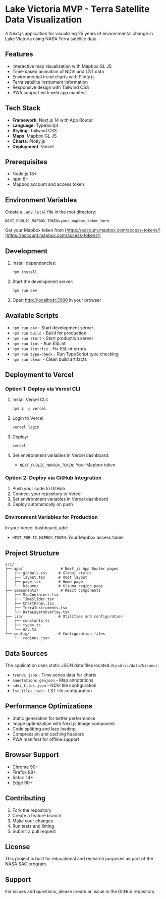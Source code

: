 # Lake Victoria MVP - Terra Satellite Data Visualization

A Next.js application for visualizing 25 years of environmental change in Lake Victoria using NASA Terra satellite data.

## Features

- Interactive map visualization with Mapbox GL JS
- Time-based animation of NDVI and LST data
- Environmental trend charts with Plotly.js
- Terra satellite instrument information
- Responsive design with Tailwind CSS
- PWA support with web app manifest

## Tech Stack

- **Framework**: Next.js 14 with App Router
- **Language**: TypeScript
- **Styling**: Tailwind CSS
- **Maps**: Mapbox GL JS
- **Charts**: Plotly.js
- **Deployment**: Vercel

## Prerequisites

- Node.js 18+ 
- npm 8+
- Mapbox account and access token

## Environment Variables

Create a `.env.local` file in the root directory:

```env
NEXT_PUBLIC_MAPBOX_TOKEN=your_mapbox_token_here
```

Get your Mapbox token from [https://account.mapbox.com/access-tokens/](https://account.mapbox.com/access-tokens/)

## Development

1. Install dependencies:
   ```bash
   npm install
   ```

2. Start the development server:
   ```bash
   npm run dev
   ```

3. Open [http://localhost:3000](http://localhost:3000) in your browser

## Available Scripts

- `npm run dev` - Start development server
- `npm run build` - Build for production
- `npm run start` - Start production server
- `npm run lint` - Run ESLint
- `npm run lint:fix` - Fix ESLint errors
- `npm run type-check` - Run TypeScript type checking
- `npm run clean` - Clean build artifacts

## Deployment to Vercel

### Option 1: Deploy via Vercel CLI

1. Install Vercel CLI:
   ```bash
   npm i -g vercel
   ```

2. Login to Vercel:
   ```bash
   vercel login
   ```

3. Deploy:
   ```bash
   vercel
   ```

4. Set environment variables in Vercel dashboard:
   - `NEXT_PUBLIC_MAPBOX_TOKEN`: Your Mapbox token

### Option 2: Deploy via GitHub Integration

1. Push your code to GitHub
2. Connect your repository to Vercel
3. Set environment variables in Vercel dashboard
4. Deploy automatically on push

### Environment Variables for Production

In your Vercel dashboard, add:
- `NEXT_PUBLIC_MAPBOX_TOKEN`: Your Mapbox access token

## Project Structure

```
src/
├── app/                 # Next.js App Router pages
│   ├── globals.css     # Global styles
│   ├── layout.tsx      # Root layout
│   ├── page.tsx        # Home page
│   └── kisumu/         # Kisumu region page
├── components/          # React components
│   ├── MapContainer.tsx
│   ├── TimeSlider.tsx
│   ├── ChartPanel.tsx
│   ├── TerraInstruments.tsx
│   └── DataLayersOverlay.tsx
├── lib/                # Utilities and configuration
│   ├── constants.ts
│   ├── types.ts
│   └── env.ts
└── config/             # Configuration files
    └── regions.json
```

## Data Sources

The application uses static JSON data files located in `public/data/kisumu/`:
- `trends.json` - Time series data for charts
- `annotations.geojson` - Map annotations
- `ndvi_tiles.json` - NDVI tile configuration
- `lst_tiles.json` - LST tile configuration

## Performance Optimizations

- Static generation for better performance
- Image optimization with Next.js Image component
- Code splitting and lazy loading
- Compression and caching headers
- PWA manifest for offline support

## Browser Support

- Chrome 90+
- Firefox 88+
- Safari 14+
- Edge 90+

## Contributing

1. Fork the repository
2. Create a feature branch
3. Make your changes
4. Run tests and linting
5. Submit a pull request

## License

This project is built for educational and research purposes as part of the NASA SAC program.

## Support

For issues and questions, please create an issue in the GitHub repository.